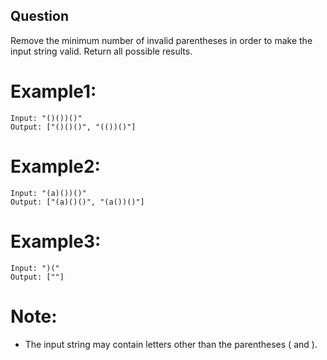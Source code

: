 ## Question
Remove the minimum number of invalid parentheses in order to make the input string valid. Return all possible results.

# Example1:
```
Input: "()())()"
Output: ["()()()", "(())()"]
```
# Example2:
```
Input: "(a)())()"
Output: ["(a)()()", "(a())()"]
```
# Example3:
```
Input: ")("
Output: [""]
```

# Note:
- The input string may contain letters other than the parentheses ( and ).
